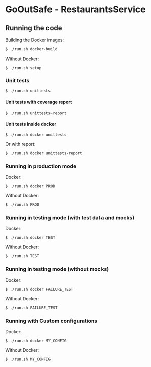 # GoOutSafe - RestaurantsService

## Running the code

Building the Docker images:

```
$ ./run.sh docker-build
```

Without Docker:

```
$ ./run.sh setup
```

### Unit tests
```
$ ./run.sh unittests
```
#### Unit tests with coverage report
```
$ ./run.sh unittests-report
```
#### Unit tests inside docker
```
$ ./run.sh docker unittests
```
Or with report:
```
$ ./run.sh docker unittests-report
```

### Running in production mode
Docker:
```
$ ./run.sh docker PROD
```
Without Docker:
```
$ ./run.sh PROD
```

### Running in testing mode (with test data and mocks)
Docker:
```
$ ./run.sh docker TEST
```
Without Docker:
```
$ ./run.sh TEST
```
### Running in testing mode (without mocks)
Docker:
```
$ ./run.sh docker FAILURE_TEST
```
Without Docker:
```
$ ./run.sh FAILURE_TEST
```

### Running with Custom configurations
Docker:
```
$ ./run.sh docker MY_CONFIG
```
Without Docker:
```
$ ./run.sh MY_CONFIG
```
